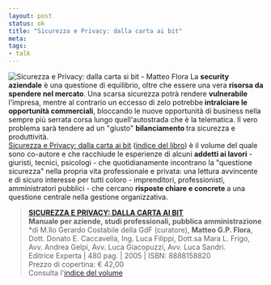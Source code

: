 ```yaml
--- 
layout: post
status: ok
title: "Sicurezza e Privacy: dalla carta ai bit"
meta: 
tags:
- talk
---
```

![Sicurezza e Privacy: dalla carta si bit - Matteo Flora](http://fast.mgpf.it/thumb-SICUPRIVA200.gif) La <strong>security aziendale</strong> è una questione di equilibrio, oltre che essere una vera <strong>risorsa da spendere nel mercato</strong>. Una scarsa sicurezza potrà rendere <strong>vulnerabile </strong>l'impresa, mentre al contrario un eccesso di zelo potrebbe<strong> intralciare le opportunità commerciali</strong>, bloccando le nuove opportunità di business nella sempre più serrata corsa lungo quell'autostrada che è la telematica. Il vero problema sarà tendere ad un "giusto" <strong>bilanciamento </strong>tra sicurezza e produttività.  
[Sicurezza e Privacy: dalla carta ai bit](http://www.expertaedizioni.it/index.php?id=38909) (<a href="indice-libro/">indice del libro</a>) è il volume del quale sono co-autore e che racchiude le esperienze di alcuni <strong>addetti ai lavori</strong> - giuristi, tecnici, psicologi - che quotidianamente incontrano la "questione sicurezza"  nella propria vita professionale e privata: una lettura avvincente e di sicuro interesse per tutti coloro - imprenditori, professionisti, amministratori pubblici - che cercano <strong>risposte chiare e concrete </strong>a una questione centrale nella gestione organizzativa.
> **<a href="http://www.expertaedizioni.it/index.php?id=38909">SICUREZZA E PRIVACY: DALLA CARTA AI BIT</a>**  
> **Manuale per aziende, studi professionali, pubblica amministrazione**  
> *di M.llo Gerardo Costabile della GdF (curatore),  **Matteo G.P. Flora**, Dott. Donato E. Caccavella, Ing. Luca Filippi, Dott.sa Mara L. Frigo, Avv. Andrea Gelpi, Avv. Luca Giacopuzzi, Avv. Luca Sandri.  
> Editrice Experta | 480 pag. | 2005 | ISBN: 8888158820  
> Prezzo di copertina: &euro; 42,00  
> Consulta l'[indice del volume](indice-libro/) 
